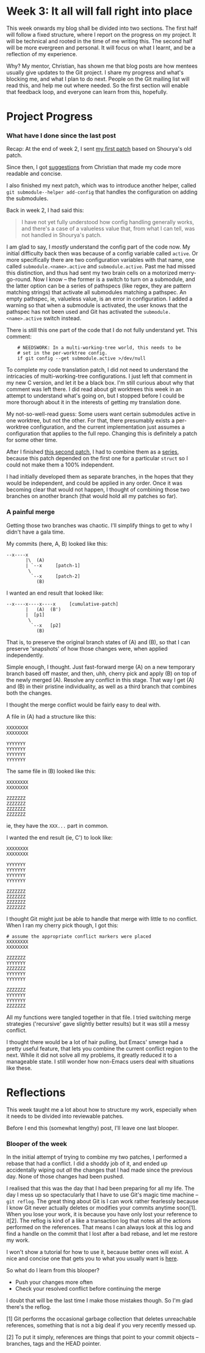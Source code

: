 # Week 3: It all will fall right into place

This week onwards my blog shall be divided into two sections. The first half will follow a fixed structure, where I report on the progress on my project. It will be technical and rooted in the time of me writing this. The second half will be more evergreen and personal. It will focus on what I learnt, and be a reflection of my experience.

Why? My mentor, Christian, has shown me that blog posts are how mentees usually give updates to the Git project. I share my progress and what's blocking me, and what I plan to do next. People on the Git mailing list will read this, and help me out where needed. So the first section will enable that feedback loop, and everyone can learn from this, hopefully.

# Project Progress

### What have I done since the last post

Recap: At the end of week 2, I sent [my first patch](https://lore.kernel.org/git/20210528081224.69163-1-raykar.ath@gmail.com/) based on Shourya's old patch.

Since then, I got  [suggestions](https://lore.kernel.org/git/CAP8UFD01-VJpUEGg3cEG7X=xU0KCv1AEgq2n_qhk=U+rXV5mvA@mail.gmail.com/) from Christian that made my code more readable and concise.

I also finished my next patch, which was to introduce another helper, called `git submodule--helper add-config` that handles the configuration on adding the submodules.

Back in week 2, I had said this:

> I have not yet fully understood how config handling generally works, and there's a case of a valueless value that, from what I can tell, was not handled in Shourya's patch.

I am glad to say, I _mostly_ understand the config part of the code now. My initial difficulty back then was because of a config variable called `active`. Or more specifically there are two configuration variables with that name, one called `submodule.<name>.active` and `submodule.active`. Past me had missed this distinction, and thus had sent my two brain cells on a motorized merry-go-round. Now I know – the former is a switch to turn on a submodule, and the latter option can be a series of pathspecs (like regex, they are pattern matching strings) that activate all submodules matching a pathspec. An empty pathspec, ie, valueless value, is an error in configuration. I added a warning so that when a submodule is activated, the user knows that the pathspec has not been used and Git has activated the `submodule.<name>.active` switch instead.

There is still this one part of the code that I do not fully understand yet. This comment:
```shell
	# NEEDSWORK: In a multi-working-tree world, this needs to be
	# set in the per-worktree config.
	if git config --get submodule.active >/dev/null
```

To complete my code translation patch, I did not need to understand the intricacies of multi-working-tree configurations. I just left that comment in my new C version, and let it be a black box. I'm still curious about why that comment was left there. I did read about git worktrees this week in an attempt to understand what's going on, but I stopped before I could be more thorough about it in the interests of getting my translation done.

My not-so-well-read guess: Some users want certain submodules active in one worktree, but not the other. For that, there presumably exists a per-worktree configuration, and the current implementation just assumes a configuration that applies to the full repo. Changing this is definitely a patch for some other time.

After I finished [this second patch](https://lore.kernel.org/git/20210605113913.29005-3-raykar.ath@gmail.com/), I had to combine them as a [series](https://lore.kernel.org/git/20210605113913.29005-1-raykar.ath@gmail.com/), because this patch depended on the first one for a particular `struct` so I could not make them a 100% independent.

I had initially developed them as separate branches, in the hopes that they would be independent, and could be applied in any order. Once it was becoming clear that would not happen, I thought of combining those two branches on another branch (that would hold all my patches so far).

### A painful merge

Getting those two branches was chaotic. I'll simplify things to get to why I didn't have a gala time.

My commits (here, A, B) looked like this:
```
--x----x
       |\  (A)
       | `--x     [patch-1]
        \
         `--x     [patch-2]
           (B)
```

I wanted an end result that looked like:
```
--x----x----x----x     [cumulative-patch]
       |   (A)  (B')
       |  [p1]
        \
         `--x   [p2]
           (B)
```

That is, to preserve the original branch states of (A) and (B), so that I can preserve 'snapshots' of how those changes were, when applied independently.

Simple enough, I thought. Just fast-forward merge (A) on a new temporary branch based off master, and then, uhh, cherry pick and apply (B) on top of the newly merged (A). Resolve any conflict in this stage. That way I get (A) and (B) in their pristine individuality, as well as a third branch that combines both the changes.

I thought the merge conflict would be fairly easy to deal with.

A file in (A) had a structure like this:
```
XXXXXXXX
XXXXXXXX

YYYYYYY
YYYYYYY
YYYYYYY
YYYYYYY
```

The same file in (B) looked like this:
```
XXXXXXXX
XXXXXXXX

ZZZZZZZ
ZZZZZZZ
ZZZZZZZ
ZZZZZZZ
```

ie, they have the `XXX...` part in common.

I wanted the end result (ie, C') to look like:
```
XXXXXXXX
XXXXXXXX

YYYYYYY
YYYYYYY
YYYYYYY
YYYYYYY

ZZZZZZZ
ZZZZZZZ
ZZZZZZZ
ZZZZZZZ
```

I thought Git might just be able to handle that merge with little to no conflict. When I ran my cherry pick though, I got this:
```
# assume the appropriate conflict markers were placed
XXXXXXXX
XXXXXXXX

ZZZZZZZ
YYYYYYY
ZZZZZZZ
YYYYYYY
YYYYYYY

ZZZZZZZ
YYYYYYY
YYYYYYY
ZZZZZZZ
```

All my functions were tangled together in that file. I tried switching merge strategies ('recursive' gave slightly better results) but it was still a messy conflict.

I thought there would be a lot of hair pulling, but Emacs' smerge had a pretty useful feature, that lets you combine the current conflict region to the next. While it did not solve all my problems, it greatly reduced it to a manageable state. I still wonder how non-Emacs users deal with situations like these.

# Reflections

This week taught me a lot about how to structure my work, especially when it needs to be divided into reviewable patches.

Before I end this (somewhat lengthy) post, I'll leave one last blooper.

### Blooper of the week

In the initial attempt of trying to combine my two patches, I performed a rebase that had a conflict. I did a shoddy job of it, and ended up accidentally wiping out _all_ the changes that I had made since the previous day. None of those changes had been pushed.

I realised that this was the day that I had been preparing for all my life. The day I mess up so spectacularly that I have to use Git's magic time machine – `git reflog`. The great thing about Git is I can work rather fearlessly because I know Git never actually deletes or modifies your commits anytime soon[1]. When you lose your work, it is because you have only lost your reference to it[2]. The reflog is kind of a like a transaction log that notes all the actions performed on the references. That means I can always look at this log and find a handle on the commit that I lost after a bad rebase, and let me restore my work.

I won't show a tutorial for how to use it, because better ones will exist. A nice and concise one that gets you to what you usually want is [here](https://ohshitgit.com/#magic-time-machine).

So what do I learn from this blooper?

- Push your changes more often
- Check your resolved conflict before continuing the merge

I doubt that will be the last time I make those mistakes though. So I'm glad there's the reflog.

[1] Git performs the occasional garbage collection that deletes unreachable references, something that is not a big deal if you very recently messed up.  

[2] To put it simply, references are things that point to your commit objects – branches, tags and the HEAD pointer.
